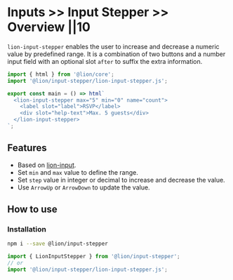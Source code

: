 # Inputs >> Input Stepper >> Overview ||10

`lion-input-stepper` enables the user to increase and decrease a numeric value by predefined range. It is a combination of two buttons and a number input field with an optional slot `after` to suffix the extra information.

```js script
import { html } from '@lion/core';
import '@lion/input-stepper/lion-input-stepper.js';
```

```js preview-story
export const main = () => html`
  <lion-input-stepper max="5" min="0" name="count">
    <label slot="label">RSVP</label>
    <div slot="help-text">Max. 5 guests</div>
  </lion-input-stepper>
`;
```

## Features

- Based on [lion-input](../input/overview.md).
- Set `min` and `max` value to define the range.
- Set `step` value in integer or decimal to increase and decrease the value.
- Use `ArrowUp` or `ArrowDown` to update the value.

## How to use

### Installation

```bash
npm i --save @lion/input-stepper
```

```js
import { LionInputStepper } from '@lion/input-stepper';
// or
import '@lion/input-stepper/lion-input-stepper.js';
```
